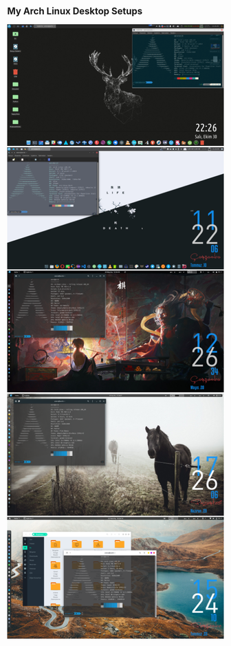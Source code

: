 ## My Arch Linux Desktop Setups
<!--width="460" height="300" -->
<p align="center">

  <img  src="images/2018-10-30_22-26-10.png">

  <img  src="images/2019-07-10_11-22-09.png">

  <img  src="images/2020-05-2012-26-35.png">

  <img  src="images/2020-06-2917-26-07.png">
  
  <img src="images/2020-07-23-15-24-10.png">
</p>
